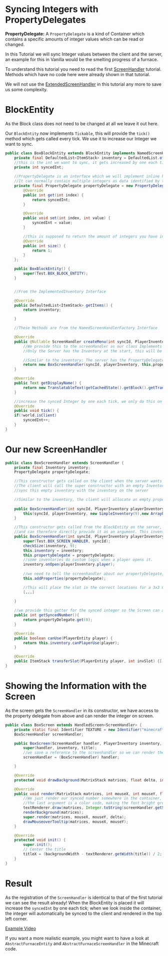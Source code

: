 # Syncing Integers with PropertyDelegates

**PropertyDelegate:** A `PropertyDelegate` is a kind of Container which
contains a specific amounts of integer values which can be read or
changed.

In this Tutorial we will sync Integer values between the client and the
server, an example for this in Vanilla would be the smelting progress of
a furnace.

To understand this tutorial you need to read the first
[ScreenHandler](../Modding-Tutorials/screenhandler.md) tutorial. Methods which have no
code here were already shown in that tutorial.

We will not use the
[ExtendedScreenHandler](../Modding-Tutorials/extendedscreenhandler.md) in this
tutorial any more to save us some complexity.

# BlockEntity

As the Block class does not need to be changed at all we leave it out
here.

Our `BlockEntity` now implements `Tickable`, this will provide the
`tick()` method which gets called every tick. We use it to increase our
Integer we want to sync.

```java
public class BoxBlockEntity extends BlockEntity implements NamedScreenHandlerFactory, ImplementedInventory, Tickable {
    private final DefaultedList<ItemStack> inventory = DefaultedList.ofSize(9, ItemStack.EMPTY);
    //this is the int we want to sync, it gets increased by one each tick 
    private int syncedInt;
    
    //PropertyDelegate is an interface which we will implement inline here.
    //It can normally contain multiple integers as data identified by the index, but in this example we only have one.
    private final PropertyDelegate propertyDelegate = new PropertyDelegate() {
        @Override
        public int get(int index) {
            return syncedInt;
        }

        @Override
        public void set(int index, int value) {
            syncedInt = value;
        }

        //this is supposed to return the amount of integers you have in your delegate, in our example only one
        @Override
        public int size() {
            return 1;
        }
    };

    public BoxBlockEntity() {
        super(Test.BOX_BLOCK_ENTITY);
    }


    //From the ImplementedInventory Interface

    @Override
    public DefaultedList<ItemStack> getItems() {
        return inventory;

    }

    //These Methods are from the NamedScreenHandlerFactory Interface

    @Override
    public @Nullable ScreenHandler createMenu(int syncId, PlayerInventory playerInventory, PlayerEntity player) {
        //We provide this to the screenHandler as our class Implements Inventory
        //Only the Server has the Inventory at the start, this will be synced to the client in the ScreenHandler

        //Similar to the inventory: The server has the PropertyDelegate and gives it to the server instance of the screen handler directly
        return new BoxScreenHandler(syncId, playerInventory, this,propertyDelegate);
    }

    @Override
    public Text getDisplayName() {
        return new TranslatableText(getCachedState().getBlock().getTranslationKey());
    }

    //increase the synced Integer by one each tick, we only do this on the server for demonstration purposes.
    @Override
    public void tick() {
    if(!world.isClient)
        syncedInt++;
    }
}

```

# Our new ScreenHandler

```java
public class BoxScreenHandler extends ScreenHandler {
    private final Inventory inventory;
    PropertyDelegate propertyDelegate;

    //This constructor gets called on the client when the server wants it to open the screenHandler,
    //The client will call the super constructor with an empty Inventory and the screenHandler will automatically
    //sync this empty inventory with the inventory on the server

    //Similar to the inventory, the client will allocate an empty propertyDelegate which will be synced with the Server automatically
    
    public BoxScreenHandler(int syncId, PlayerInventory playerInventory) {
        this(syncId, playerInventory, new SimpleInventory(9),new ArrayPropertyDelegate(1));
    }

    //This constructor gets called from the BlockEntity on the server, the server knows the inventory of the container
    //and can therefore directly provide it as an argument. This inventory aswell as the propertyDelegate will then be synced to the Client
    public BoxScreenHandler(int syncId, PlayerInventory playerInventory, Inventory inventory, PropertyDelegate propertyDelegate) {
        super(Test.BOX_SCREEN_HANDLER, syncId);
        checkSize(inventory, 9);
        this.inventory = inventory;
        this.propertyDelegate = propertyDelegate;
        //some inventories do custom logic when a player opens it.
        inventory.onOpen(playerInventory.player);
        
        //we need to tell the screenhandler about our propertyDelegate, otherwise it will not sync the data inside.
        this.addProperties(propertyDelegate);

        //This will place the slot in the correct locations for a 3x3 Grid. The slots exist on both server and client!
        [...]

    }
    
    //we provide this getter for the synced integer so the Screen can access this to show it on screen
    public int getSyncedNumber(){
        return propertyDelegate.get(0);
    }

    @Override
    public boolean canUse(PlayerEntity player) {
        return this.inventory.canPlayerUse(player);
    }

    @Override
    public ItemStack transferSlot(PlayerEntity player, int invSlot) {[...]}
}


```

# Showing the Information with the Screen

As the screen gets the `ScreenHandler` in its constructor, we have
access to the property delegate from above and can render the integer on
screen.

```java
public class BoxScreen extends HandledScreen<ScreenHandler> {
    private static final Identifier TEXTURE = new Identifier("minecraft", "textures/gui/container/dispenser.png");
    BoxScreenHandler screenHandler;

    public BoxScreen(ScreenHandler handler, PlayerInventory inventory, Text title) {
        super(handler, inventory, title);
        //we save a reference to the screenhandler so we can render the number from our propertyDelegate on screen
        screenHandler = (BoxScreenHandler) handler;

    }

    @Override
    protected void drawBackground(MatrixStack matrices, float delta, int mouseX, int mouseY) {[...]}

    @Override
    public void render(MatrixStack matrices, int mouseX, int mouseY, float delta) {
        //We just render our synced number somewhere in the container, this is a demonstration after all
        //the last argument is a color code, making the font bright green
        textRenderer.draw(matrices, Integer.toString(screenHandler.getSyncedNumber()), 0, 0, 65280);
        renderBackground(matrices);
        super.render(matrices, mouseX, mouseY, delta);
        drawMouseoverTooltip(matrices, mouseX, mouseY);
    }

    @Override
    protected void init() {
        super.init();
        // Center the title
        titleX = (backgroundWidth - textRenderer.getWidth(title)) / 2;
    }
}

```

# Result

As the registration of the `ScreenHandler` is identical to that of the
first tutorial we can see the result already! When the BlockEntity is
placed it will increase the `syncedInt` by one each tick; when we look
inside the container, the integer will automatically be synced to the
client and rendered in the top left corner.

[Example Video](https://streamable.com/7aic8q)

If you want a more realistic example, you might want to have a look at
`AbstractFurnaceEntity` and `AbstractFurnaceScreenHandler` in the
Minecraft code.
